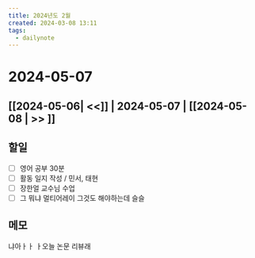 ```yaml
---
title: 2024년도 2월
created: 2024-03-08 13:11
tags:
  - dailynote
---
```

# 2024-05-07
## [[2024-05-06| <<]] | 2024-05-07 | [[2024-05-08 | >> ]]

## 할일
- [ ] 영어 공부 30분
- [ ] 활동 일지 작성 / 민서, 태현
- [ ] 장한얼 교수님 수업
- [ ] 그 뭐냐 멀티어레이 그것도 해야하는데 슬슬
## 메모
냐아ㅏㅏ ㅏ오늘 논문 리뷰래
